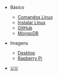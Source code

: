 * Básico
  * [Comandos Linux](ComandosLinux.md)
  * [Instalar Linux](InstalacaoSO.md)
  * [GitHub](GitHub.md)
  * [MongoDB](MongoDB.md)

* Imagens
  * [Desktop](Imagens.md)
  * [Rapberry Pi](Raspberry.md)

* [:us:](/us/)